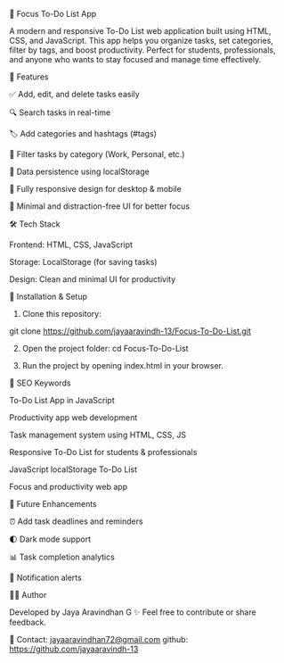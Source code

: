 📝 Focus To-Do List App

A modern and responsive To-Do List web application built using HTML, CSS, and JavaScript. This app helps you organize tasks, set categories, filter by tags, and boost productivity. Perfect for students, professionals, and anyone who wants to stay focused and manage time effectively.

🚀 Features

✅ Add, edit, and delete tasks easily

🔍 Search tasks in real-time

🏷️ Add categories and hashtags (#tags)

📂 Filter tasks by category (Work, Personal, etc.)

💾 Data persistence using localStorage

📱 Fully responsive design for desktop & mobile

🎯 Minimal and distraction-free UI for better focus

🛠️ Tech Stack

Frontend: HTML, CSS, JavaScript

Storage: LocalStorage (for saving tasks)

Design: Clean and minimal UI for productivity

📂 Installation & Setup

1. Clone this repository:

git clone https://github.com/jayaaravindh-13/Focus-To-Do-List.git

2. Open the project folder:
cd Focus-To-Do-List

3. Run the project by opening index.html in your browser.

🎯 SEO Keywords

To-Do List App in JavaScript

Productivity app web development

Task management system using HTML, CSS, JS

Responsive To-Do List for students & professionals

JavaScript localStorage To-Do List

Focus and productivity web app

📌 Future Enhancements

⏰ Add task deadlines and reminders

🌓 Dark mode support

📊 Task completion analytics

🔔 Notification alerts

👩‍💻 Author

Developed by Jaya Aravindhan G ✨
Feel free to contribute or share feedback.

📧 Contact: jayaaravindhan72@gmail.com
github: https://github.com/jayaaravindh-13
